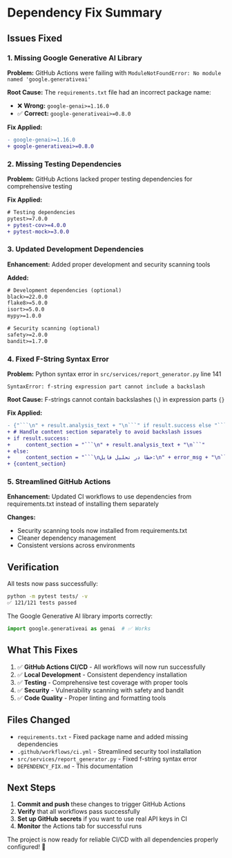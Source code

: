 # Dependency Fix Summary

## Issues Fixed

### 1. **Missing Google Generative AI Library**
**Problem:** GitHub Actions were failing with `ModuleNotFoundError: No module named 'google.generativeai'`

**Root Cause:** The `requirements.txt` file had an incorrect package name:
- ❌ **Wrong:** `google-genai>=1.16.0`
- ✅ **Correct:** `google-generativeai>=0.8.0`

**Fix Applied:**
```diff
- google-genai>=1.16.0
+ google-generativeai>=0.8.0
```

### 2. **Missing Testing Dependencies**
**Problem:** GitHub Actions lacked proper testing dependencies for comprehensive testing

**Fix Applied:**
```diff
# Testing dependencies
pytest>=7.0.0
+ pytest-cov>=4.0.0
+ pytest-mock>=3.0.0
```

### 3. **Updated Development Dependencies**
**Enhancement:** Added proper development and security scanning tools

**Added:**
```txt
# Development dependencies (optional)
black>=22.0.0
flake8>=5.0.0
isort>=5.0.0
mypy>=1.0.0

# Security scanning (optional)
safety>=2.0.0
bandit>=1.7.0
```

### 4. **Fixed F-String Syntax Error**
**Problem:** Python syntax error in `src/services/report_generator.py` line 141
```
SyntaxError: f-string expression part cannot include a backslash
```

**Root Cause:** F-strings cannot contain backslashes (`\`) in expression parts `{}`

**Fix Applied:**
```diff
- {"```\n" + result.analysis_text + "\n```" if result.success else "```\nخطا در تحلیل فایل:\n" + result.error + "\n```"}
+ # Handle content section separately to avoid backslash issues
+ if result.success:
+     content_section = "```\n" + result.analysis_text + "\n```"  
+ else:
+     content_section = "```\nخطا در تحلیل فایل:\n" + error_msg + "\n```"
+ {content_section}
```

### 5. **Streamlined GitHub Actions**
**Enhancement:** Updated CI workflows to use dependencies from requirements.txt instead of installing them separately

**Changes:**
- Security scanning tools now installed from requirements.txt
- Cleaner dependency management
- Consistent versions across environments

## Verification

All tests now pass successfully:
```bash
python -m pytest tests/ -v
✅ 121/121 tests passed
```

The Google Generative AI library imports correctly:
```python
import google.generativeai as genai  # ✅ Works
```

## What This Fixes

1. ✅ **GitHub Actions CI/CD** - All workflows will now run successfully
2. ✅ **Local Development** - Consistent dependency installation
3. ✅ **Testing** - Comprehensive test coverage with proper tools
4. ✅ **Security** - Vulnerability scanning with safety and bandit
5. ✅ **Code Quality** - Proper linting and formatting tools

## Files Changed

- `requirements.txt` - Fixed package name and added missing dependencies
- `.github/workflows/ci.yml` - Streamlined security tool installation  
- `src/services/report_generator.py` - Fixed f-string syntax error
- `DEPENDENCY_FIX.md` - This documentation

## Next Steps

1. **Commit and push** these changes to trigger GitHub Actions
2. **Verify** that all workflows pass successfully
3. **Set up GitHub secrets** if you want to use real API keys in CI
4. **Monitor** the Actions tab for successful runs

The project is now ready for reliable CI/CD with all dependencies properly configured! 🎉 